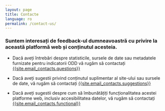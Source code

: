 ```yaml
---
layout: page
title: Contacte
language: ro
permalink: /contact-us/
---
```


### Suntem interesați de feedback-ul dumneavoastră cu privire la această platformă web și conținutul acesteia.


- Dacă aveți întrebări despre statisticile, sursele de date sau metadatele furnizate pentru indicatorii ODD vă rugăm să contactați [{{site.email_contacts.questions}}](mailto:{{site.email_contacts.questions}})

- Dacă aveți sugestii privind conținutul suplimentar al site-ului sau sursele de date, vă rugăm să contactați [{{site.email_contacts.suggestions}}](mailto:{{site.email_contacts.suggestions}})

- Dacă aveți sugestii despre cum să îmbunătățiți funcționalitatea acestei platforme web, inclusiv accesibilitatea datelor, vă rugăm să contactați [{{site.email_contacts.functional}}](mailto:{{site.email_contacts.functional}})